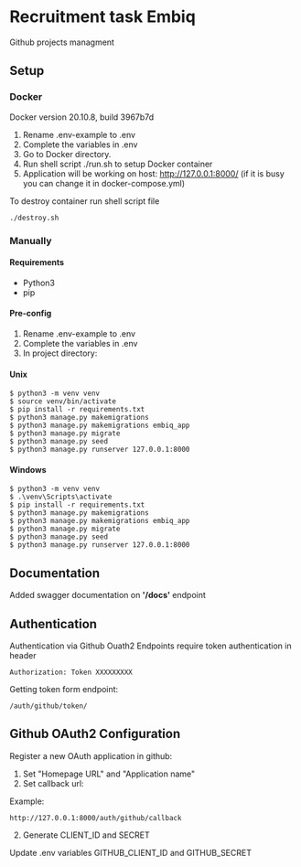 # Recruitment task Embiq
Github projects managment

## Setup 

### Docker
Docker version 20.10.8, build 3967b7d

1. Rename .env-example to .env
2. Complete the variables in .env
3. Go to Docker directory.
4. Run shell script ./run.sh to setup Docker container
5. Application will be working on host: http://127.0.0.1:8000/ (if it is busy you can change it in docker-compose.yml)

To destroy container run shell script file 
```
./destroy.sh
```
### Manually
#### Requirements
* Python3
* pip

#### Pre-config
1. Rename .env-example to .env
2. Complete the variables in .env
3. In project directory:

#### Unix
```
$ python3 -m venv venv
$ source venv/bin/activate
$ pip install -r requirements.txt
$ python3 manage.py makemigrations
$ python3 manage.py makemigrations embiq_app
$ python3 manage.py migrate
$ python3 manage.py seed
$ python3 manage.py runserver 127.0.0.1:8000
```
#### Windows
```
$ python3 -m venv venv
$ .\venv\Scripts\activate
$ pip install -r requirements.txt
$ python3 manage.py makemigrations
$ python3 manage.py makemigrations embiq_app
$ python3 manage.py migrate
$ python3 manage.py seed
$ python3 manage.py runserver 127.0.0.1:8000
```

## Documentation
Added swagger documentation on **'/docs'** endpoint

## Authentication
Authentication via Github Ouath2
Endpoints require token authentication in header
```
Authorization: Token XXXXXXXXX
```
Getting token form endpoint:
```
/auth/github/token/
```

## Github OAuth2 Configuration
Register a new OAuth application in github:
1. Set "Homepage URL" and "Application name"
2. Set callback url:  
  
Example:
```
http://127.0.0.1:8000/auth/github/callback
```
2. Generate CLIENT_ID and SECRET

Update .env variables GITHUB_CLIENT_ID and GITHUB_SECRET



